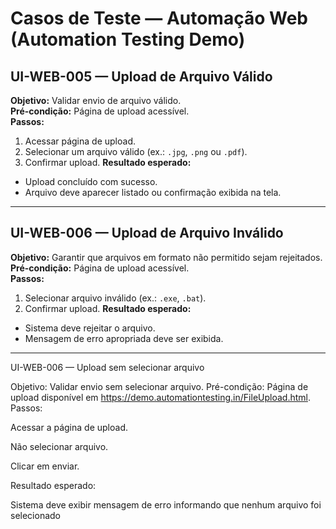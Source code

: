 # Casos de Teste — Automação Web (Automation Testing Demo)

## UI-WEB-005 — Upload de Arquivo Válido
**Objetivo:** Validar envio de arquivo válido.  
**Pré-condição:** Página de upload acessível.  
**Passos:**
1. Acessar página de upload.
2. Selecionar um arquivo válido (ex.: `.jpg`, `.png` ou `.pdf`).
3. Confirmar upload.
**Resultado esperado:**
- Upload concluído com sucesso.
- Arquivo deve aparecer listado ou confirmação exibida na tela.

---

## UI-WEB-006 — Upload de Arquivo Inválido
**Objetivo:** Garantir que arquivos em formato não permitido sejam rejeitados.  
**Pré-condição:** Página de upload acessível.  
**Passos:**
1. Selecionar arquivo inválido (ex.: `.exe`, `.bat`).
2. Confirmar upload.
**Resultado esperado:**
- Sistema deve rejeitar o arquivo.
- Mensagem de erro apropriada deve ser exibida.

---

UI-WEB-006 — Upload sem selecionar arquivo

Objetivo: Validar envio sem selecionar arquivo.
Pré-condição: Página de upload disponível em https://demo.automationtesting.in/FileUpload.html.
Passos:

Acessar a página de upload.

Não selecionar arquivo.

Clicar em enviar.

Resultado esperado:

Sistema deve exibir mensagem de erro informando que nenhum arquivo foi selecionado
